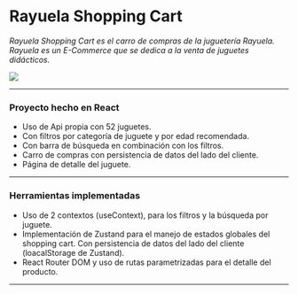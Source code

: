 # Rayuela Shopping Cart

*Rayuela Shopping Cart es el carro de compras de la juguetería Rayuela. Rayuela es un E-Commerce que se dedica a la venta de juguetes didácticos.*



<image src="./public/screen-capture-rayuela-shopping-cart.png">

------------


### Proyecto hecho en React
* Uso de Api propia con 52 juguetes.
* Con filtros por categoría de juguete y por edad recomendada.
* Con barra de búsqueda en combinación con los filtros.
* Carro de compras con persistencia de datos del lado del cliente.
* Página de detalle del juguete.

------------
### Herramientas implementadas
* Uso de 2 contextos (useContext), para los filtros y la búsqueda por juguete.
* Implementación de Zustand para el manejo de estados globales del shopping cart. Con persistencia de datos del lado del cliente (loacalStorage de Zustand).
* React Router DOM y uso de rutas parametrizadas para el detalle del producto.

------------
